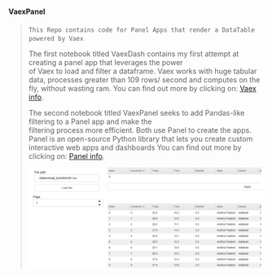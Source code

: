 #### VaexPanel
> `This Repo contains code for Panel Apps that render a DataTable powered by Vaex`
>
> The first notebook titled VaexDash contains my first attempt at creating a panel app that leverages the power  
> of Vaex to load and filter a dataframe. Vaex works with huge tabular data, processes greater than 109 rows/
> second and computes on the fly, without wasting ram.
> You can find out more by clicking on: [Vaex info](https://vaex.readthedocs.io). 
> 
> The second notebook titled VaexPanel seeks to add Pandas-like filtering to a Panel app and make the  
> filtering process more efficient. Both use Panel to create the apps. 
> Panel is an open-source Python library that lets you create custom interactive web apps and dashboards
> You can find out more by clicking on: [Panel info](https://panel.holoviz.org/index.html).
>
> ![Image of VaexPanel](https://github.com/satyajitovelil/VaExcel/blob/master/Preview/Images/VaexPanel_Preview.png)
